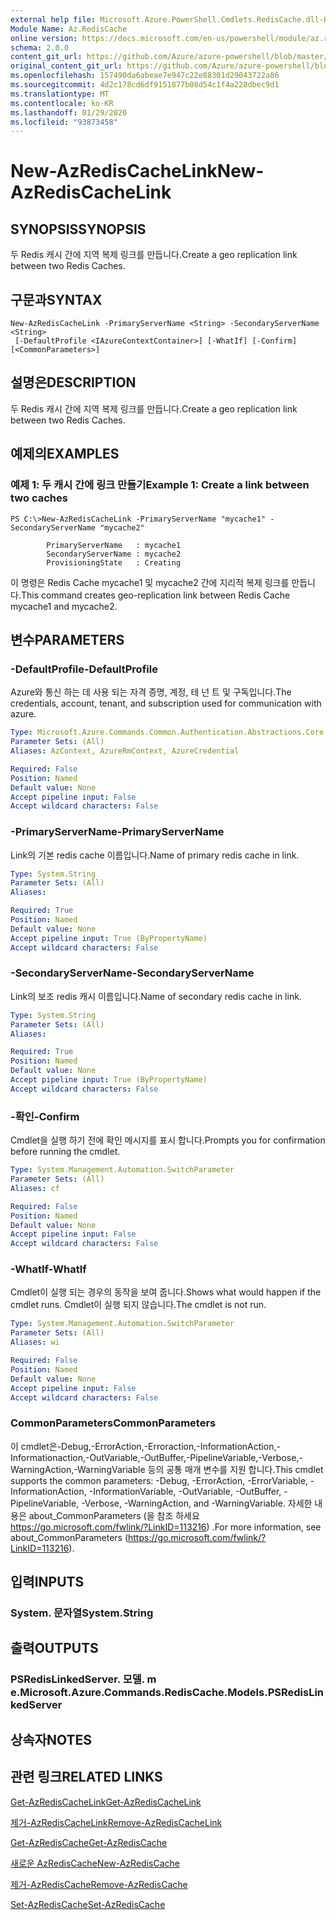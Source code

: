 ```yaml
---
external help file: Microsoft.Azure.PowerShell.Cmdlets.RedisCache.dll-Help.xml
Module Name: Az.RedisCache
online version: https://docs.microsoft.com/en-us/powershell/module/az.rediscache/new-azrediscachelink
schema: 2.0.0
content_git_url: https://github.com/Azure/azure-powershell/blob/master/src/RedisCache/RedisCache/help/New-AzRedisCacheLink.md
original_content_git_url: https://github.com/Azure/azure-powershell/blob/master/src/RedisCache/RedisCache/help/New-AzRedisCacheLink.md
ms.openlocfilehash: 157490da6abeae7e947c22e88301d29043722a86
ms.sourcegitcommit: 4d2c178cd6df9151877b08d54c1f4a228dbec9d1
ms.translationtype: MT
ms.contentlocale: ko-KR
ms.lasthandoff: 01/29/2020
ms.locfileid: "93873458"
---
```

# <span data-ttu-id="1f72d-101">New-AzRedisCacheLink</span><span class="sxs-lookup"><span data-stu-id="1f72d-101">New-AzRedisCacheLink</span></span>

## <span data-ttu-id="1f72d-102">SYNOPSIS</span><span class="sxs-lookup"><span data-stu-id="1f72d-102">SYNOPSIS</span></span>
<span data-ttu-id="1f72d-103">두 Redis 캐시 간에 지역 복제 링크를 만듭니다.</span><span class="sxs-lookup"><span data-stu-id="1f72d-103">Create a geo replication link between two Redis Caches.</span></span>

## <span data-ttu-id="1f72d-104">구문과</span><span class="sxs-lookup"><span data-stu-id="1f72d-104">SYNTAX</span></span>

```
New-AzRedisCacheLink -PrimaryServerName <String> -SecondaryServerName <String>
 [-DefaultProfile <IAzureContextContainer>] [-WhatIf] [-Confirm] [<CommonParameters>]
```

## <span data-ttu-id="1f72d-105">설명은</span><span class="sxs-lookup"><span data-stu-id="1f72d-105">DESCRIPTION</span></span>
<span data-ttu-id="1f72d-106">두 Redis 캐시 간에 지역 복제 링크를 만듭니다.</span><span class="sxs-lookup"><span data-stu-id="1f72d-106">Create a geo replication link between two Redis Caches.</span></span>

## <span data-ttu-id="1f72d-107">예제의</span><span class="sxs-lookup"><span data-stu-id="1f72d-107">EXAMPLES</span></span>

### <span data-ttu-id="1f72d-108">예제 1: 두 캐시 간에 링크 만들기</span><span class="sxs-lookup"><span data-stu-id="1f72d-108">Example 1: Create a link between two caches</span></span>
```
PS C:\>New-AzRedisCacheLink -PrimaryServerName "mycache1" -SecondaryServerName "mycache2"

        PrimaryServerName   : mycache1
        SecondaryServerName : mycache2
        ProvisioningState   : Creating
```

<span data-ttu-id="1f72d-109">이 명령은 Redis Cache mycache1 및 mycache2 간에 지리적 복제 링크를 만듭니다.</span><span class="sxs-lookup"><span data-stu-id="1f72d-109">This command creates geo-replication link between Redis Cache mycache1 and mycache2.</span></span>

## <span data-ttu-id="1f72d-110">변수</span><span class="sxs-lookup"><span data-stu-id="1f72d-110">PARAMETERS</span></span>

### <span data-ttu-id="1f72d-111">-DefaultProfile</span><span class="sxs-lookup"><span data-stu-id="1f72d-111">-DefaultProfile</span></span>
<span data-ttu-id="1f72d-112">Azure와 통신 하는 데 사용 되는 자격 증명, 계정, 테 넌 트 및 구독입니다.</span><span class="sxs-lookup"><span data-stu-id="1f72d-112">The credentials, account, tenant, and subscription used for communication with azure.</span></span>

```yaml
Type: Microsoft.Azure.Commands.Common.Authentication.Abstractions.Core.IAzureContextContainer
Parameter Sets: (All)
Aliases: AzContext, AzureRmContext, AzureCredential

Required: False
Position: Named
Default value: None
Accept pipeline input: False
Accept wildcard characters: False
```

### <span data-ttu-id="1f72d-113">-PrimaryServerName</span><span class="sxs-lookup"><span data-stu-id="1f72d-113">-PrimaryServerName</span></span>
<span data-ttu-id="1f72d-114">Link의 기본 redis cache 이름입니다.</span><span class="sxs-lookup"><span data-stu-id="1f72d-114">Name of primary redis cache in link.</span></span>

```yaml
Type: System.String
Parameter Sets: (All)
Aliases:

Required: True
Position: Named
Default value: None
Accept pipeline input: True (ByPropertyName)
Accept wildcard characters: False
```

### <span data-ttu-id="1f72d-115">-SecondaryServerName</span><span class="sxs-lookup"><span data-stu-id="1f72d-115">-SecondaryServerName</span></span>
<span data-ttu-id="1f72d-116">Link의 보조 redis 캐시 이름입니다.</span><span class="sxs-lookup"><span data-stu-id="1f72d-116">Name of secondary redis cache in link.</span></span>

```yaml
Type: System.String
Parameter Sets: (All)
Aliases:

Required: True
Position: Named
Default value: None
Accept pipeline input: True (ByPropertyName)
Accept wildcard characters: False
```

### <span data-ttu-id="1f72d-117">-확인</span><span class="sxs-lookup"><span data-stu-id="1f72d-117">-Confirm</span></span>
<span data-ttu-id="1f72d-118">Cmdlet을 실행 하기 전에 확인 메시지를 표시 합니다.</span><span class="sxs-lookup"><span data-stu-id="1f72d-118">Prompts you for confirmation before running the cmdlet.</span></span>

```yaml
Type: System.Management.Automation.SwitchParameter
Parameter Sets: (All)
Aliases: cf

Required: False
Position: Named
Default value: None
Accept pipeline input: False
Accept wildcard characters: False
```

### <span data-ttu-id="1f72d-119">-WhatIf</span><span class="sxs-lookup"><span data-stu-id="1f72d-119">-WhatIf</span></span>
<span data-ttu-id="1f72d-120">Cmdlet이 실행 되는 경우의 동작을 보여 줍니다.</span><span class="sxs-lookup"><span data-stu-id="1f72d-120">Shows what would happen if the cmdlet runs.</span></span>
<span data-ttu-id="1f72d-121">Cmdlet이 실행 되지 않습니다.</span><span class="sxs-lookup"><span data-stu-id="1f72d-121">The cmdlet is not run.</span></span>

```yaml
Type: System.Management.Automation.SwitchParameter
Parameter Sets: (All)
Aliases: wi

Required: False
Position: Named
Default value: None
Accept pipeline input: False
Accept wildcard characters: False
```

### <span data-ttu-id="1f72d-122">CommonParameters</span><span class="sxs-lookup"><span data-stu-id="1f72d-122">CommonParameters</span></span>
<span data-ttu-id="1f72d-123">이 cmdlet은-Debug,-ErrorAction,-Erroraction,-InformationAction,-Informationaction,-OutVariable,-OutBuffer,-PipelineVariable,-Verbose,-WarningAction,-WarningVariable 등의 공통 매개 변수를 지원 합니다.</span><span class="sxs-lookup"><span data-stu-id="1f72d-123">This cmdlet supports the common parameters: -Debug, -ErrorAction, -ErrorVariable, -InformationAction, -InformationVariable, -OutVariable, -OutBuffer, -PipelineVariable, -Verbose, -WarningAction, and -WarningVariable.</span></span> <span data-ttu-id="1f72d-124">자세한 내용은 about_CommonParameters (을 참조 하세요 https://go.microsoft.com/fwlink/?LinkID=113216) .</span><span class="sxs-lookup"><span data-stu-id="1f72d-124">For more information, see about_CommonParameters (https://go.microsoft.com/fwlink/?LinkID=113216).</span></span>

## <span data-ttu-id="1f72d-125">입력</span><span class="sxs-lookup"><span data-stu-id="1f72d-125">INPUTS</span></span>

### <span data-ttu-id="1f72d-126">System. 문자열</span><span class="sxs-lookup"><span data-stu-id="1f72d-126">System.String</span></span>

## <span data-ttu-id="1f72d-127">출력</span><span class="sxs-lookup"><span data-stu-id="1f72d-127">OUTPUTS</span></span>

### <span data-ttu-id="1f72d-128">PSRedisLinkedServer. 모델. m e.</span><span class="sxs-lookup"><span data-stu-id="1f72d-128">Microsoft.Azure.Commands.RedisCache.Models.PSRedisLinkedServer</span></span>

## <span data-ttu-id="1f72d-129">상속자</span><span class="sxs-lookup"><span data-stu-id="1f72d-129">NOTES</span></span>

## <span data-ttu-id="1f72d-130">관련 링크</span><span class="sxs-lookup"><span data-stu-id="1f72d-130">RELATED LINKS</span></span>

[<span data-ttu-id="1f72d-131">Get-AzRedisCacheLink</span><span class="sxs-lookup"><span data-stu-id="1f72d-131">Get-AzRedisCacheLink</span></span>](./Get-AzRedisCacheLink.md)

[<span data-ttu-id="1f72d-132">제거-AzRedisCacheLink</span><span class="sxs-lookup"><span data-stu-id="1f72d-132">Remove-AzRedisCacheLink</span></span>](./Remove-AzRedisCacheLink.md)

[<span data-ttu-id="1f72d-133">Get-AzRedisCache</span><span class="sxs-lookup"><span data-stu-id="1f72d-133">Get-AzRedisCache</span></span>](./Get-AzRedisCache.md)

[<span data-ttu-id="1f72d-134">새로운 AzRedisCache</span><span class="sxs-lookup"><span data-stu-id="1f72d-134">New-AzRedisCache</span></span>](./New-AzRedisCache.md)

[<span data-ttu-id="1f72d-135">제거-AzRedisCache</span><span class="sxs-lookup"><span data-stu-id="1f72d-135">Remove-AzRedisCache</span></span>](./Remove-AzRedisCache.md)

[<span data-ttu-id="1f72d-136">Set-AzRedisCache</span><span class="sxs-lookup"><span data-stu-id="1f72d-136">Set-AzRedisCache</span></span>](./Set-AzRedisCache.md)